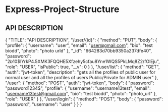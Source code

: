 # Express-Project-Structure


## API DESCRIPTION
{
  "TITLE": "API DESCRIPTION",
  "/user/{id}": {
    "method": "PUT",
    "body": {
      "profile": {
        "username": "user",
        "email": "user@gmail.com",
        "bio": "test biodd",
        "photo": "photo urld"
      },
      "_id": "664283d70bb9350a237dfe40",
      "password": "$2b$10$lYrkP4.5XMK3FQQHE5Xfzehy5cfau8Yne1WQS5PkLMq8Z2/fOlEju",
      "role": "USER",
      "isPublic": true,
      "__v": 0
    }
  },
  "/user/list": {
    "method": "GET",
    "auth": "jwt-token",
    "description": "gets all the profiles of public user for normal user and all the profiles of users Public/Private for ADMIN user"
  },
  "/user": {
    "method": "POST",
    "auth": "jwt-token",
    "body": {
      "password": "password1234$",
      "profile": {
        "username": "username13test",
        "email": "username13test@gmail.com",
        "bio": "test biodd",
        "photo": "photo_url"
      },
      "role": "USER"
    }
  },
  "/user/login": {
    "method": "POST",
    "body": {
      "password": "password",
      "username": "user"
    }
  }
}
